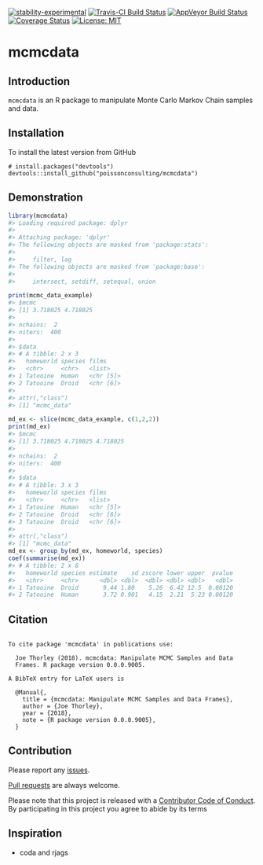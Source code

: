 
<!-- README.md is generated from README.Rmd. Please edit that file -->

[![stability-experimental](https://img.shields.io/badge/stability-experimental-orange.svg)](https://github.com/joethorley/stability-badges#experimental)
[![Travis-CI Build
Status](https://travis-ci.org/poissonconsulting/mcmcdata.svg?branch=master)](https://travis-ci.org/poissonconsulting/mcmcdata)
[![AppVeyor Build
Status](https://ci.appveyor.com/api/projects/status/github/poissonconsulting/mcmcdata?branch=master&svg=true)](https://ci.appveyor.com/project/poissonconsulting/mcmcdata)
[![Coverage
Status](https://img.shields.io/codecov/c/github/poissonconsulting/mcmcdata/master.svg)](https://codecov.io/github/poissonconsulting/mcmcdata?branch=master)
[![License:
MIT](https://img.shields.io/badge/License-MIT-green.svg)](https://opensource.org/licenses/MIT)

# mcmcdata

## Introduction

`mcmcdata` is an R package to manipulate Monte Carlo Markov Chain
samples and data.

## Installation

To install the latest version from GitHub

    # install.packages("devtools")
    devtools::install_github("poissonconsulting/mcmcdata")

## Demonstration

``` r
library(mcmcdata)
#> Loading required package: dplyr
#> 
#> Attaching package: 'dplyr'
#> The following objects are masked from 'package:stats':
#> 
#>     filter, lag
#> The following objects are masked from 'package:base':
#> 
#>     intersect, setdiff, setequal, union

print(mcmc_data_example)
#> $mcmc
#> [1] 3.718025 4.718025
#> 
#> nchains:  2 
#> niters:  400 
#> 
#> $data
#> # A tibble: 2 x 3
#>   homeworld species films    
#>   <chr>     <chr>   <list>   
#> 1 Tatooine  Human   <chr [5]>
#> 2 Tatooine  Droid   <chr [6]>
#> 
#> attr(,"class")
#> [1] "mcmc_data"

md_ex <- slice(mcmc_data_example, c(1,2,2))
print(md_ex)
#> $mcmc
#> [1] 3.718025 4.718025 4.718025
#> 
#> nchains:  2 
#> niters:  400 
#> 
#> $data
#> # A tibble: 3 x 3
#>   homeworld species films    
#>   <chr>     <chr>   <list>   
#> 1 Tatooine  Human   <chr [5]>
#> 2 Tatooine  Droid   <chr [6]>
#> 3 Tatooine  Droid   <chr [6]>
#> 
#> attr(,"class")
#> [1] "mcmc_data"
md_ex <- group_by(md_ex, homeworld, species)
coef(summarise(md_ex))
#> # A tibble: 2 x 8
#>   homeworld species estimate    sd zscore lower upper  pvalue
#>   <chr>     <chr>      <dbl> <dbl>  <dbl> <dbl> <dbl>   <dbl>
#> 1 Tatooine  Droid       9.44 1.80    5.26  6.42 12.5  0.00120
#> 2 Tatooine  Human       3.72 0.901   4.15  2.21  5.23 0.00120
```

## Citation

``` 

To cite package 'mcmcdata' in publications use:

  Joe Thorley (2018). mcmcdata: Manipulate MCMC Samples and Data
  Frames. R package version 0.0.0.9005.

A BibTeX entry for LaTeX users is

  @Manual{,
    title = {mcmcdata: Manipulate MCMC Samples and Data Frames},
    author = {Joe Thorley},
    year = {2018},
    note = {R package version 0.0.0.9005},
  }
```

## Contribution

Please report any
[issues](https://github.com/poissonconsulting/mcmcdata/issues).

[Pull requests](https://github.com/poissonconsulting/mcmcdata/pulls) are
always welcome.

Please note that this project is released with a [Contributor Code of
Conduct](CONDUCT.md). By participating in this project you agree to
abide by its terms

## Inspiration

  - coda and rjags
